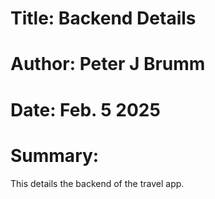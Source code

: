 # Title:	Backend Details
# Author:	Peter J Brumm
# Date:		Feb. 5 2025
# Summary:
This details the backend of the travel app.	
